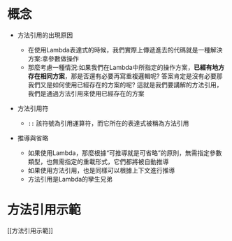 # 概念
- 方法引用的出現原因
	- 在使用Lambda表達式的時候，我們實際上傳遞進去的代碼就是一種解決方案:拿參數做操作
	- 那麼考慮一種情況:如果我們在Lambda中所指定的操作方案，**已經有地方存在相同方案**，那是否還有必要再寫重複邏輯呢?
		答案肯定是沒有必要那我們又是如何使用已經存在的方案的呢? 這就是我們要講解的方法引用，我們是通過方法引用來使用已經存在的方案
		

- 方法引用符
	- `::` 該符號為引用運算符，而它所在的表達式被稱為方法引用

- 推導與省略
	- 如果使用Lambda，那麼根據“可推導就是可省略”的原則，無需指定參數類型，也無需指定的重載形式，它們都將被自動推導
	- 如果使用方法引用，也是同樣可以根據上下文進行推導
	- 方法引用是Lambda的孿生兄弟

# 方法引用示範
[[方法引用示範]]